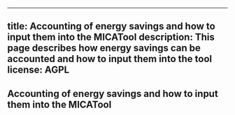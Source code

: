 <!--
© 2023 Fraunhofer-Gesellschaft e.V., München

SPDX-License-Identifier: AGPL-3.0-or-later
-->

---
title: Accounting of energy savings and how to input them into the MICATool
description: This page describes how energy savings can be accounted and how to input them into the tool
license: AGPL
---

Accounting of energy savings and how to input them into the MICATool
-


